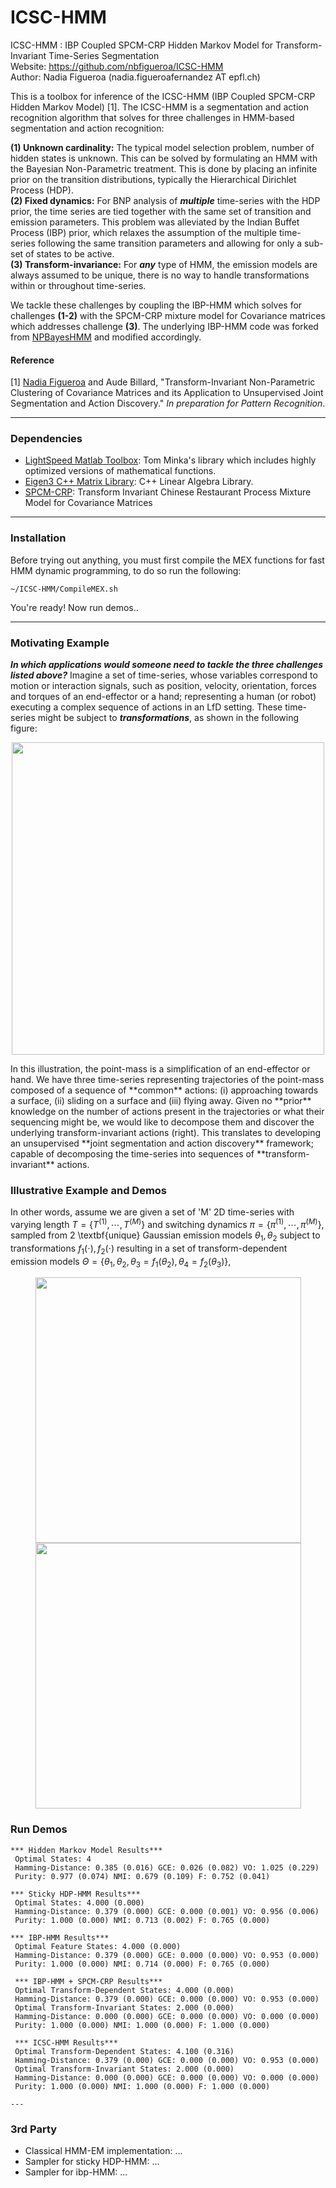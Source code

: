 # ICSC-HMM
ICSC-HMM : IBP Coupled SPCM-CRP Hidden Markov Model for Transform-Invariant Time-Series Segmentation  
Website: https://github.com/nbfigueroa/ICSC-HMM  
Author: Nadia Figueroa (nadia.figueroafernandez AT epfl.ch) 

This is a toolbox for inference of the ICSC-HMM (IBP Coupled SPCM-CRP Hidden Markov Model) [1]. The ICSC-HMM is a segmentation and action recognition algorithm that solves for three challenges in HMM-based segmentation and action recognition: 

**(1) Unknown cardinality:** The typical model selection problem, number of hidden states is unknown. This can be solved by formulating an HMM with the Bayesian Non-Parametric treatment. This is done by placing an infinite prior on the transition distributions, typically the Hierarchical Dirichlet Process (HDP).  
**(2) Fixed dynamics:** For BNP analysis of ***multiple*** time-series with the HDP prior, the time series are tied together with the same set of transition and emission parameters.  This problem was alleviated by the Indian Buffet Process (IBP) prior, which relaxes the assumption of the multiple time-series following the same transition parameters and allowing for only a sub-set of states to be active.  
**(3) Transform-invariance:** For ***any*** type of HMM, the emission models are always assumed to be unique, there is no way to handle transformations within or throughout time-series.   

We tackle these challenges by coupling the IBP-HMM which solves for challenges **(1-2)** with the SPCM-CRP mixture model for Covariance matrices which addresses challenge **(3)**. The underlying IBP-HMM code was forked from [NPBayesHMM](https://github.com/michaelchughes/NPBayesHMM) and modified accordingly. 

#### Reference
[1] [Nadia Figueroa](http://lasa.epfl.ch/people/member.php?SCIPER=238387) and Aude Billard, "Transform-Invariant Non-Parametric Clustering of Covariance Matrices and its Application to Unsupervised Joint Segmentation and Action Discovery." *In preparation for Pattern Recognition*. 

---

### Dependencies
- [LightSpeed Matlab Toolbox](https://github.com/tminka/lightspeed): Tom Minka's library which includes highly optimized versions of mathematical functions.
- [Eigen3 C++ Matrix Library](http://eigen.tuxfamily.org/index.php?title=Main_Page): C++ Linear Algebra Library.
- [SPCM-CRP](https://github.com/nbfigueroa/SPCM-CRP.git): Transform Invariant Chinese Restaurant Process Mixture Model for Covariance Matrices

---
### Installation
Before trying out anything, you must first compile the MEX functions for fast HMM dynamic programming, to do so run the following:
```
~/ICSC-HMM/CompileMEX.sh
```

You're ready! Now run demos..

---
### Motivating Example
***In which applications would someone need to tackle the three challenges listed above?*** 
Imagine a set of time-series, whose variables correspond to motion or interaction signals, such as position, velocity, orientation, forces and torques of an end-effector or a hand; representing a human (or robot) executing a complex sequence of actions in an LfD setting. These time-series might be subject to ***transformations***, as shown in the following figure: 
<p align="center">
<img src="https://github.com/nbfigueroa/ICSC-HMM/blob/master/figs/img/segmented_trajectories_light-1.png" width="500">
</p>
In this illustration, the point-mass is a simplification of an end-effector or hand. We have three time-series representing trajectories of the point-mass composed of a sequence of **common** actions: (i) approaching towards a surface, (ii) sliding on a surface and (iii) flying away. Given no **prior** knowledge on the number of actions present in the trajectories or what their sequencing might be, we would like to decompose them and discover the underlying transform-invariant actions (right). This translates to developing an unsupervised **joint segmentation and action discovery** framework; capable of decomposing the time-series into sequences of **transform-invariant** actions.

### Illustrative Example and Demos
In other words, assume we are given a set of 'M' 2D time-series with varying length $T= \{T^{(1)}, \cdots, T^{(M)}\}$  and switching dynamics $\pi= \{\pi^{(1)}, \cdots, \pi^{(M)}\}$, sampled from 2 \textbf{unique} Gaussian emission models  $\theta_1,\theta_2$ subject to transformations $f_1(\cdot),f_2(\cdot)$ resulting in a set of transform-dependent emission models  $\Theta = \{\theta_1,\theta_2,\theta_3 = f_1(\theta_2),\theta_4 = f_2(\theta_3)\}$,
<p align="center">
<img src="https://github.com/nbfigueroa/ICSC-HMM/blob/master/figs/img/transform_timeseries-1.png" width="425"><img src="https://github.com/nbfigueroa/ICSC-HMM/blob/master/figs/img/transform_emissionmodels-1.png" width="425">
</p>

### Run Demos
```
*** Hidden Markov Model Results*** 
 Optimal States: 4 
 Hamming-Distance: 0.385 (0.016) GCE: 0.026 (0.082) VO: 1.025 (0.229) 
 Purity: 0.977 (0.074) NMI: 0.679 (0.109) F: 0.752 (0.041)  

*** Sticky HDP-HMM Results*** 
 Optimal States: 4.000 (0.000) 
 Hamming-Distance: 0.379 (0.000) GCE: 0.000 (0.001) VO: 0.956 (0.006) 
 Purity: 1.000 (0.000) NMI: 0.713 (0.002) F: 0.765 (0.000)  

*** IBP-HMM Results*** 
 Optimal Feature States: 4.000 (0.000) 
 Hamming-Distance: 0.379 (0.000) GCE: 0.000 (0.000) VO: 0.953 (0.000) 
 Purity: 1.000 (0.000) NMI: 0.714 (0.000) F: 0.765 (0.000)  

 *** IBP-HMM + SPCM-CRP Results***
 Optimal Transform-Dependent States: 4.000 (0.000)  
 Hamming-Distance: 0.379 (0.000) GCE: 0.000 (0.000) VO: 0.953 (0.000) 
 Optimal Transform-Invariant States: 2.000 (0.000) 
 Hamming-Distance: 0.000 (0.000) GCE: 0.000 (0.000) VO: 0.000 (0.000) 
 Purity: 1.000 (0.000) NMI: 1.000 (0.000) F: 1.000 (0.000) 

 *** ICSC-HMM Results*** 
 Optimal Transform-Dependent States: 4.100 (0.316)  
 Hamming-Distance: 0.379 (0.000) GCE: 0.000 (0.000) VO: 0.953 (0.000) 
 Optimal Transform-Invariant States: 2.000 (0.000) 
 Hamming-Distance: 0.000 (0.000) GCE: 0.000 (0.000) VO: 0.000 (0.000) 
 Purity: 1.000 (0.000) NMI: 1.000 (0.000) F: 1.000 (0.000) 

---
```


### 3rd Party
- Classical HMM-EM implementation: ...
- Sampler for sticky HDP-HMM: ...
- Sampler for ibp-HMM: ...
